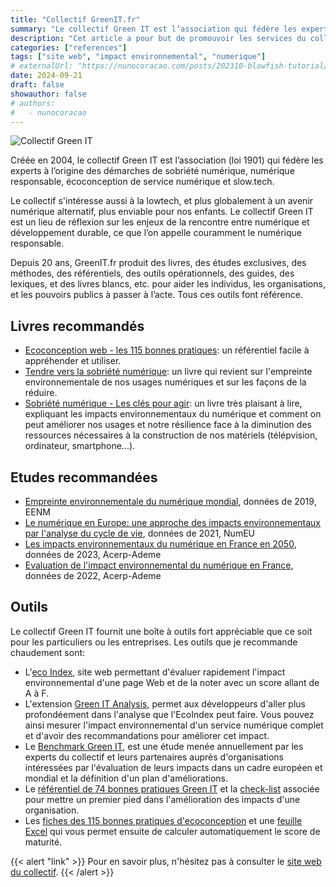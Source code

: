 ```yaml
---
title: "Collectif GreenIT.fr"
summary: "Le collectif Green IT est l’association qui fédère les experts à l’origine des démarches de sobriété numérique, numérique responsable, écoconception de service numérique et slow.tech."
description: "Cet article a pour but de promouvoir les services du collectif qui ouvre pour un avenir numérique plus responsable pour nos enfants. Vous y trouverez les principaux livres et les principales études que je recommande de lire ainsi que quelques outils fort utiles pour se mettre en mouvement."
categories: ["references"]
tags: ["site web", "impact environnemental", "numerique"]
# externalUrl: "https://nunocoracao.com/posts/202310-blowfish-tutorial/"
date: 2024-09-21
draft: false
showauthor: false
# authors:
#   - nunocoracao
---
```


![Collectif Green IT](/img/logo-green-it-association.png)

Créée en 2004, le collectif Green IT est l’association (loi 1901) qui fédère les experts à l’origine des démarches de sobriété numérique, numérique responsable, écoconception de service numérique et slow.tech.

Le collectif s'intéresse aussi à la lowtech, et plus globalement à un avenir numérique alternatif, plus enviable pour nos enfants. Le collectif Green IT est un lieu de réflexion sur les enjeux de la rencontre entre numérique et développement durable, ce que l’on appelle couramment le numérique responsable.

Depuis 20 ans, GreenIT.fr produit des livres, des études exclusives, des méthodes, des référentiels,  des outils opérationnels, des guides, des lexiques, et des livres blancs, etc. pour aider les individus, les organisations, et les pouvoirs publics à passer à l’acte. Tous ces outils font référence.

## Livres recommandés 
- [Ecoconception web - les 115 bonnes pratiques](https://ecoconceptionweb.com): un référentiel facile à appréhender et utiliser.
- [Tendre vers la sobriété numérique](https://www.actes-sud.fr/catalogue/essais/tendre-vers-la-sobriete-numerique): un livre qui revient sur l'empreinte environnementale de nos usages numériques et sur les façons de la réduire.
- [Sobriété numérique - Les clés pour agir](https://www.amazon.fr/Sobriete-Numerique-Autre-Avenir-Possible/dp/2283032156): un livre très plaisant à lire, expliquant les impacts environnementaux du numérique et comment on peut améliorer nos usages et notre résilience face à la diminution des ressources nécessaires à la construction de nos matériels (télépvision, ordinateur, smartphone...). 

## Etudes recommandées
- [Empreinte environnementale du numérique mondial](https://www.greenit.fr/wp-content/uploads/2019/10/2019-10-GREENIT-etude_EENM-rapport-accessible.VF_.pdf), données de 2019, EENM
- [Le numérique en Europe: une approche des impacts environnementaux par l'analyse du cycle de vie](https://www.greenit.fr/wp-content/uploads/2021/12/EU-Study-ACV-7-DEC-FR.pdf), données de 2021, NumEU
- [Les impacts environnementaux du numérique en France en 2050](https://presse.ademe.fr/2023/03/impact-environnemental-du-numerique-en-2030-et-2050-lademe-et-larcep-publient-une-evaluation-prospective.html), données de 2023, Acerp-Ademe
- [Evaluation de l'impact environnemental du numérique en France](https://www.arcep.fr/uploads/tx_gspublication/etude-numerique-environnement-ademe-arcep-volet02_janv2022.pdf), données de 2022, Acerp-Ademe

## Outils 

Le collectif Green IT fournit une boîte à outils fort appréciable que ce soit pour les particuliers ou les entreprises. Les outils que je recommande chaudement sont:
- L'[eco Index](https://www.ecoindex.fr), site web permettant d'évaluer rapidement l'impact environnemental d'une page Web et de la noter avec un score allant de A à F.
- L'extension [Green IT Analysis](https://github.com/cnumr/GreenIT-Analysis), permet aux développeurs d'aller plus profondéement dans l'analyse que l'EcoIndex peut faire. Vous pouvez ainsi mesurer l'impact environnemental d'un service numérique complet et d'avoir des recommandations pour améliorer cet impact.
- Le [Benchmark Green IT](https://www.greenit.fr/benchmark-green-it/), est une étude menée annuellement par les experts du collectif et leurs partenaires auprès d'organisations intéressées par l'évaluation de leurs impacts dans un cadre européen et mondial et la définition d'un plan d'améliorations.
- Le [référentiel de 74 bonnes pratiques Green IT](https://club.greenit.fr/doc/2022-06-GREENIT-Referentiel_maturite-v3.pdf) et la [check-list](https://club.greenit.fr/doc/2022-05-19-ClubGreenIT-RGIT-checklist.v3.0.pdf.pdf) associée pour mettre un premier pied dans l'amélioration des impacts d'une organisation.
- Les [fiches des 115 bonnes pratiques d'ecoconception](https://github.com/cnumr/best-practices/) et une [feuille Excel](https://collectif.greenit.fr/ecoconception-web/2022-05-Ref-eco_web-checklist.v4.xlsx) qui vous permet ensuite de calculer automatiquement le score de maturité.

{{< alert "link" >}}
Pour en savoir plus, n'hésitez pas à consulter le [site web du collectif](https://www.greenit.fr).
{{< /alert >}}



